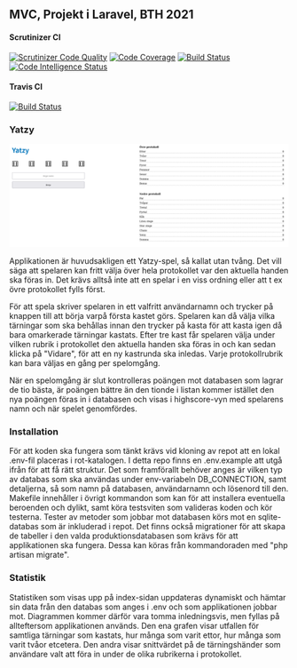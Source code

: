 ## MVC, Projekt i Laravel, BTH 2021

#### Scrutinizer CI
[![Scrutinizer Code Quality](https://scrutinizer-ci.com/g/Turingcop/mvc-proj/badges/quality-score.png?b=main)](https://scrutinizer-ci.com/g/Turingcop/mvc-proj/?branch=main)
[![Code Coverage](https://scrutinizer-ci.com/g/Turingcop/mvc-proj/badges/coverage.png?b=main)](https://scrutinizer-ci.com/g/Turingcop/mvc-proj/?branch=main)
[![Build Status](https://scrutinizer-ci.com/g/Turingcop/mvc-proj/badges/build.png?b=main)](https://scrutinizer-ci.com/g/Turingcop/mvc-proj/build-status/main)
[![Code Intelligence Status](https://scrutinizer-ci.com/g/Turingcop/mvc-proj/badges/code-intelligence.svg?b=main)](https://scrutinizer-ci.com/code-intelligence)

#### Travis CI
[![Build Status](https://app.travis-ci.com/Turingcop/mvc-proj.svg?branch=main)](https://app.travis-ci.com/Turingcop/mvc-proj)

### Yatzy

![Yatzy spelbräde](/public/img/yatzy.png)

Applikationen är huvudsakligen ett Yatzy-spel, så kallat utan tvång. Det vill säga att spelaren kan fritt välja över hela protokollet var den aktuella handen ska föras in. Det krävs alltså inte att en spelar i en viss ordning eller att t ex övre protokollet fylls först.

För att spela skriver spelaren in ett valfritt användarnamn och trycker på knappen till att börja varpå första kastet görs. Spelaren kan då välja vilka tärningar som ska behållas innan den trycker på kasta för att kasta igen då bara omarkerade tärningar kastats. Efter tre kast får spelaren välja under vilken rubrik i protokollet den aktuella handen ska föras in och kan sedan klicka på "Vidare", för att en ny kastrunda ska inledas. Varje protokollrubrik kan bara väljas en gång per spelomgång.

När en spelomgång är slut kontrolleras poängen mot databasen som lagrar de tio bästa, är poängen bättre än den tionde i listan kommer istället den nya poängen föras in i databasen och visas i highscore-vyn med spelarens namn och när spelet genomfördes.

### Installation

För att koden ska fungera som tänkt krävs vid kloning av repot att en lokal .env-fil placeras i rot-katalogen. I detta repo finns en .env.example att utgå ifrån för att få rätt struktur. Det som framförallt behöver anges är vilken typ av databas som ska användas under env-variabeln DB_CONNECTION, samt detaljerna, så som namn på databasen, användarnamn och lösenord till den. Makefile innehåller i övrigt kommandon som kan för att installera eventuella beroenden och dylikt, samt köra testsviten som valideras koden och kör testerna. Tester av metoder som jobbar mot databasen körs mot en sqlite-databas som är inkluderad i repot. Det finns också migrationer för att skapa de tabeller i den valda produktionsdatabasen som krävs för att applikationen ska fungera. Dessa kan köras från kommandoraden med "php artisan migrate".

### Statistik

Statistiken som visas upp på index-sidan uppdateras dynamiskt och hämtar sin data från den databas som anges i .env och som applikationen jobbar mot. Diagrammen kommer därför vara tomma inledningsvis, men fyllas på allteftersom applikationen används. Den ena grafen visar utfallen för samtliga tärningar som kastats, hur många som varit ettor, hur många som varit tvåor etcetera. Den andra visar snittvärdet på de tärningshänder som användare valt att föra in under de olika rubrikerna i protokollet. 
